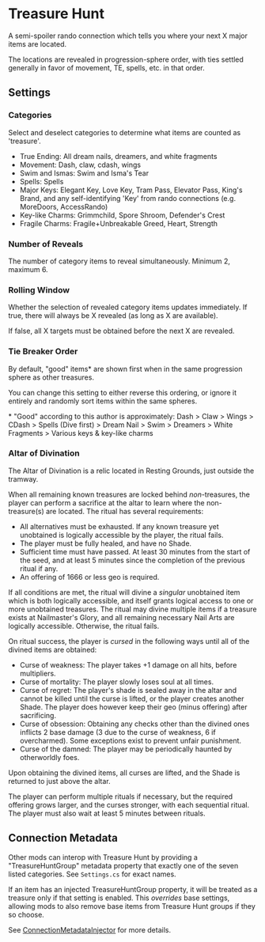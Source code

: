 # Treasure Hunt

A semi-spoiler rando connection which tells you where your next X major items are located.

The locations are revealed in progression-sphere order, with ties settled generally in favor of movement, TE, spells, etc. in that order.

## Settings

### Categories

Select and deselect categories to determine what items are counted as 'treasure'.

- True Ending: All dream nails, dreamers, and white fragments
- Movement: Dash, claw, cdash, wings
- Swim and Ismas: Swim and Isma's Tear
- Spells: Spells
- Major Keys: Elegant Key, Love Key, Tram Pass, Elevator Pass, King's Brand, and any self-identifying 'Key' from rando connections (e.g. MoreDoors, AccessRando)
- Key-like Charms: Grimmchild, Spore Shroom, Defender's Crest
- Fragile Charms: Fragile+Unbreakable Greed, Heart, Strength

### Number of Reveals

The number of category items to reveal simultaneously. Minimum 2, maximum 6.

### Rolling Window

Whether the selection of revealed category items updates immediately. If true, there will always be X revealed (as long as X are available).

If false, all X targets must be obtained before the next X are revealed.

### Tie Breaker Order

By default, "good" items\* are shown first when in the same progression sphere as other treasures.

You can change this setting to either reverse this ordering, or ignore it entirely and randomly sort items within the same spheres.

\* "Good" according to this author is approximately: Dash > Claw > Wings > CDash > Spells (Dive first) > Dream Nail > Swim > Dreamers > White Fragments > Various keys & key-like charms

### Altar of Divination

The Altar of Divination is a relic located in Resting Grounds, just outside the tramway.

When all remaining known treasures are locked behind _non_-treasures, the player can perform a sacrifice at the altar to learn where the non-treasure(s) are located. The ritual has several requirements:

-   All alternatives must be exhausted. If any known treasure yet unobtained is logically accessible by the player, the ritual fails.
-   The player must be fully healed, and have no Shade.
-   Sufficient time must have passed. At least 30 minutes from the start of the seed, and at least 5 minutes since the completion of the previous ritual if any.
-   An offering of 1666 or less geo is required.

If all conditions are met, the ritual will divine a _singular_ unobtained item which is both logically accessible, and itself grants logical access to one or more unobtained treasures. The ritual may divine multiple items if a treasure exists at Nailmaster's Glory, and all remaining necessary Nail Arts are logically accessible. Otherwise, the ritual fails.

On ritual success, the player is _cursed_ in the following ways until all of the divined items are obtained:

-   Curse of weakness: The player takes +1 damage on all hits, before multipliers.
-   Curse of mortality: The player slowly loses soul at all times.
-   Curse of regret: The player's shade is sealed away in the altar and cannot be killed until the curse is lifted, or the player creates another Shade. The player does however keep their geo (minus offering) after sacrificing.
-   Curse of obsession: Obtaining any checks other than the divined ones inflicts 2 base damage (3 due to the curse of weakness, 6 if overcharmed). Some exceptions exist to prevent unfair punishment.
-   Curse of the damned: The player may be periodically haunted by otherworldly foes.

Upon obtaining the divined items, all curses are lifted, and the Shade is returned to just above the altar.

The player can perform multiple rituals if necessary, but the required offering grows larger, and the curses stronger, with each sequential ritual. The player must also wait at least 5 minutes between rituals.

## Connection Metadata

Other mods can interop with Treasure Hunt by providing a "TreasureHuntGroup" metadata property that exactly one of the seven listed categories. See `Settings.cs` for exact names.

If an item has an injected TreasureHuntGroup property, it will be treated as a treasure only if that setting is enabled. This _overrides_ base settings, allowing mods to also remove base items from Treasure Hunt groups if they so choose.

See [ConnectionMetadataInjector](https://github.com/BadMagic100/ConnectionMetadataInjector) for more details.
